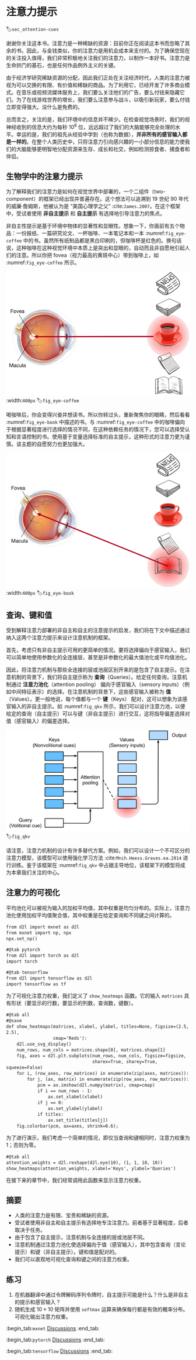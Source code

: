 # 注意力提示
:label:`sec_attention-cues`

谢谢你关注这本书。注意力是一种稀缺的资源：目前你正在阅读这本书而忽略了其余的书。因此，与金钱类似，你的注意力是用机会成本来支付的。为了确保您现在的关注投入值得，我们非常积极地关注我们的注意力，以制作一本好书。注意力是生命拱门的基石，也是任何作品例外主义的关键。

由于经济学研究稀缺资源的分配，因此我们正处在关注经济时代，人类的注意力被视为可以交换的有限、有价值和稀缺的商品。为了利用它，已经开发了许多商业模式。在音乐或视频流媒体服务上，我们要么关注他们的广告，要么付钱来隐藏它们。为了在线游戏世界的增长，我们要么注意参与战斗，以吸引新玩家，要么付钱立即变得强大。没什么是免费的。

总而言之，关注的是，我们环境中的信息并不稀少。在检查视觉场景时，我们的视神经收到的信息大约为每秒 $10^8$ 位，远远超过了我们的大脑能够完全处理的水平。幸运的是，我们的祖先从经验中学到（也称为数据），**并非所有的感官输入都是一样的**。在整个人类历史中，只将注意力引向感兴趣的一小部分信息的能力使我们的大脑能够更明智地分配资源来生存、成长和社交，例如检测掠食者、捕食者和伴侣。

## 生物学中的注意力提示

为了解释我们的注意力是如何在视觉世界中部署的，一个二组件（two-component）的框架已经出现并普遍存在。这个想法可以追溯到 19 世纪 90 年代的威廉·詹姆斯，他被认为是 “美国心理学之父” :cite:`James.2007`。在这个框架中，受试者使用 **非自主提示** 和 **自主提示** 有选择地引导注意力的焦点。

非自主性提示是基于环境中物体的显著性和显眼性。想象一下，你面前有五个物品：一份报纸、一篇研究论文、一杯咖啡、一本笔记本和一本 :numref:`fig_eye-coffee` 中的书。虽然所有纸制品都是黑白印刷的，但咖啡杯是红色的。换句话说，这种咖啡在这种视觉环境中本质上是突出和显眼的，自动而且非自愿地引起人们的注意。所以你把 fovea（视力最高的黄斑中心）带到咖啡上，如 :numref:`fig_eye-coffee` 所示。

![Using the nonvolitional cue based on saliency (red cup, non-paper), attention is involuntarily directed to the coffee.](../img/eye-coffee.svg)
:width:`400px`
:label:`fig_eye-coffee`

喝咖啡后，你会变得兴奋并想读书。所以你转过头，重新聚焦你的眼睛，然后看看 :numref:`fig_eye-book` 中描述的书。与 :numref:`fig_eye-coffee` 中的咖啡偏向于根据显著程度进行选择的情况不同，在这种依赖任务的情况下，您可以选择受认知和言语控制的书。使用基于变量选择标准的自主提示，这种形式的注意力更为谨慎。该主题的自愿努力也更加强大。

![Using the volitional cue (want to read a book) that is task-dependent, attention is directed to the book under volitional control.](../img/eye-book.svg)
:width:`400px`
:label:`fig_eye-book`

## 查询、键和值

受到解释注意力部署的非自主和自主的注意提示的启发，我们将在下文中描述通过纳入这两个注意力提示来设计注意机制的框架。

首先，考虑只有非自主提示可用的更简单的情况。要将选择偏向于感官输入，我们可以简单地使用参数化的全连接层，甚至是非参数化的最大值池化或平均值池化。

因此，将注意力机制与那些全连接的层或池层区别开来的是包含了自主提示。在注意机制的背景下，我们将自主提示称为 **查询**（Queries）。给定任何查询，注意机制通过 **注意力池化**（attention pooling） 偏向于感官输入（sensory inputs）（例如中间特征表示）的选择。在注意机制的背景下，这些感官输入被称为 **值**（Values）。更一般地说，每个值都与一个 **键**（Keys） 配对，这可以想象为该感官输入的非自主提示。如 :numref:`fig_qkv` 所示，我们可以设计注意力池，以便给定的查询（自主提示）可以与键（非自主提示）进行交互，这将指导偏差选择对值（感官输入）的偏差选择。

![Attention mechanisms bias selection over values (sensory inputs) via attention pooling, which incorporates queries (volitional cues) and keys (nonvolitional cues).](../img/qkv.svg)
:label:`fig_qkv`

请注意，注意力机制的设计有许多替代方案。例如，我们可以设计一个不可区分的注意力模型，该模型可以使用强化学习方法 :cite:`Mnih.Heess.Graves.ea.2014` 进行训练。鉴于该框架在 :numref:`fig_qkv` 中占据主导地位，该框架下的模型将成为本章我们关注的中心。

## 注意力的可视化

平均池化可以被视为输入的加权平均值，其中权重是均匀分布的。实际上，注意力池化使用加权平均值聚合值，其中权重是在给定查询和不同键之间计算的。

```{.python .input}
from d2l import mxnet as d2l
from mxnet import np, npx
npx.set_np()
```

```{.python .input}
#@tab pytorch
from d2l import torch as d2l
import torch
```

```{.python .input}
#@tab tensorflow
from d2l import tensorflow as d2l
import tensorflow as tf
```

为了可视化注意力权重，我们定义了 `show_heatmaps` 函数。它的输入 `matrices` 具有形状（要显示的行数，要显示的列数，查询数，键数）。

```{.python .input}
#@tab all
#@save
def show_heatmaps(matrices, xlabel, ylabel, titles=None, figsize=(2.5, 2.5),
                  cmap='Reds'):
    d2l.use_svg_display()
    num_rows, num_cols = matrices.shape[0], matrices.shape[1]
    fig, axes = d2l.plt.subplots(num_rows, num_cols, figsize=figsize,
                                 sharex=True, sharey=True, squeeze=False)
    for i, (row_axes, row_matrices) in enumerate(zip(axes, matrices)):
        for j, (ax, matrix) in enumerate(zip(row_axes, row_matrices)):
            pcm = ax.imshow(d2l.numpy(matrix), cmap=cmap)
            if i == num_rows - 1:
                ax.set_xlabel(xlabel)
            if j == 0:
                ax.set_ylabel(ylabel)
            if titles:
                ax.set_title(titles[j])
    fig.colorbar(pcm, ax=axes, shrink=0.6);
```

为了进行演示，我们考虑一个简单的情况，即仅当查询和键相同时，注意力权重为 1；否则为零。

```{.python .input}
#@tab all
attention_weights = d2l.reshape(d2l.eye(10), (1, 1, 10, 10))
show_heatmaps(attention_weights, xlabel='Keys', ylabel='Queries')
```

在接下来的章节中，我们经常调用此函数来显示注意力权重。

## 摘要

* 人类的注意力是有限、宝贵和稀缺的资源。
* 受试者使用非自主和自主提示有选择地专注注意力。前者基于显著程度，后者取决于任务。
* 由于包含了自主提示，注意机制与全连接的层或池层不同。
* 注意机制通过注意力池化使选择偏向于值（感官输入），其中包含查询（言论提示）和键（非自主提示）。键和值是配对的。
* 我们可以直观地可视化查询和键之间的注意力权重。

## 练习

1. 在机器翻译中通过令牌解码序列令牌时，自主提示可能是什么？什么是非自主的提示和感官输入？
1. 随机生成 $10 \times 10$ 矩阵并使用 `softmax` 运算来确保每行都是有效的概率分布。可视化输出注意力权重。

:begin_tab:`mxnet`
[Discussions](https://discuss.d2l.ai/t/1596)
:end_tab:

:begin_tab:`pytorch`
[Discussions](https://discuss.d2l.ai/t/1592)
:end_tab:

:begin_tab:`tensorflow`
[Discussions](https://discuss.d2l.ai/t/1710)
:end_tab:
